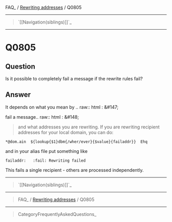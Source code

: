 FAQ\_ / [Rewriting addresses](FAQ/Rewriting_addresses) / Q0805

* * * * *

> \`[[Navigation(siblings)]]\`\_

* * * * *

Q0805
=====

Question
--------

Is it possible to completely fail a message if the rewrite rules fail?

Answer
------

It depends on what you mean by .. raw:: html
:   &\#147;

fail a message.. raw:: html
:   &\#148;

> and what addresses you are rewriting. If you are rewriting recipient
> addresses for your local domain, you can do:

    *@dom.ain  ${lookup{$1}dbm{/wher/ever}{$value}{failaddr}}  Ehq

and in your alias file put something like

    failaddr:   :fail: Rewriting failed

This fails a single recipient - others are processed independently.

* * * * *

> \`[[Navigation(siblings)]]\`\_

* * * * *

> FAQ\_ / [Rewriting addresses](FAQ/Rewriting_addresses) / Q0805

* * * * *

> CategoryFrequentlyAskedQuestions\_
